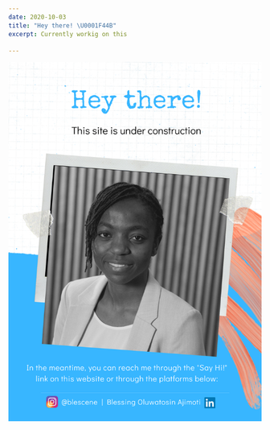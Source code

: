 ```yaml
---
date: 2020-10-03
title: "Hey there! \U0001F44B"
excerpt: Currently workig on this

---
```

![](/uploads/this-site-is-under-construction.png)